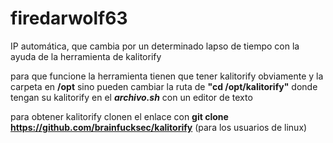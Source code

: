 # firedarwolf63
IP automática, que cambia por un determinado lapso de tiempo con la ayuda de la herramienta de kalitorify

para que funcione la herramienta tienen que tener kalitorify obviamente y la carpeta en **/opt**
sino pueden cambiar la ruta de **"cd /opt/kalitorify"** donde tengan su kalitorify en el **_archivo.sh_** con un editor de texto

para obtener kalitorify clonen el enlace con **git clone https://github.com/brainfucksec/kalitorify** (para los usuarios de linux)
